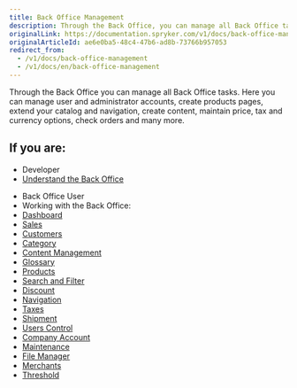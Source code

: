 ```yaml
---
title: Back Office Management
description: Through the Back Office, you can manage all Back Office tasks.
originalLink: https://documentation.spryker.com/v1/docs/back-office-management
originalArticleId: ae6e0ba5-48c4-47b6-ad8b-73766b957053
redirect_from:
  - /v1/docs/back-office-management
  - /v1/docs/en/back-office-management
---
```


Through the Back Office you can manage all Back Office tasks. Here you can manage user and administrator accounts, create products pages, extend your catalog and navigation, create content, maintain price, tax and currency options, check orders and many more.

## If you are:

<div class="mr-container">
    <div class="mr-list-container">
        <!-- col1 -->
        <div class="mr-col">
            <ul class="mr-list mr-list-green">
                <li class="mr-title">Developer</li>
                <li><a href="https://documentation.spryker.com/v1/docs/about-the-administration-interface-guide" class="mr-link">Understand the Back Office</a></li>
            </ul>
        </div>
        <!-- col2 -->
        <div class="mr-col">
            <ul class="mr-list mr-list-blue">
                <li class="mr-title"> Back Office User</li>
                <li>Working with the Back Office:</li>
                <li><a href="https://documentation.spryker.com/v1/docs/dashboard" class="mr-link">Dashboard</a></li>
                <li><a href="https://documentation.spryker.com/v1/docs/managing-orders" class="mr-link">Sales</a></li>
                <li><a href="https://documentation.spryker.com/v1/docs/customers" class="mr-link">Customers</a></li>
                <li><a href="https://documentation.spryker.com/v1/docs/category" class="mr-link">Category</a></li>
                <li><a href="https://documentation.spryker.com/v1/docs/content-management-system-1" class="mr-link">Content Management</a></li>
                <li><a href="https://documentation.spryker.com/v1/docs/glossary" class="mr-link">Glossary</a></li>
                <li><a href="https://documentation.spryker.com/v1/docs/products" class="mr-link">Products</a></li>
                <li><a href="https://documentation.spryker.com/v1/docs/search-and-filters" class="mr-link">Search and Filter</a></li>
                <li><a href="https://documentation.spryker.com/v1/docs/discount-1" class="mr-link">Discount</a></li>
                <li><a href="https://documentation.spryker.com/v1/docs/navigation-2" class="mr-link">Navigation</a></li>
                <li><a href="https://documentation.spryker.com/v1/docs/taxes" class="mr-link">Taxes</a></li>
                <li><a href="https://documentation.spryker.com/v1/docs/shipment" class="mr-link">Shipment</a></li>
                <li><a href="https://documentation.spryker.com/v1/docs/users-control" class="mr-link">Users Control</a></li>
                <li><a href="https://documentation.spryker.com/v1/docs/company-account" class="mr-link">Company Account</a></li>
                <li><a href="https://documentation.spryker.com/v1/docs/maintenance" class="mr-link">Maintenance</a></li>
                <li><a href="https://documentation.spryker.com/v1/docs/file-manager"  class="mr-link">File Manager</a></li>
                <li><a href="https://documentation.spryker.com/v1/docs/merchants" class="mr-link">Merchants</a></li>
                <li><a href="https://documentation.spryker.com/v1/docs/managing-global-threshold" class="mr-link">Threshold</a></li>
            </ul>
        </div>
        </div>
</div>   
